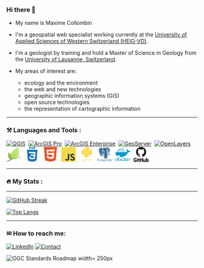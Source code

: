 ### Hi there 👋

- My name is Maxime Collombin
- I'm a geospatial web specialist working currently at the [University of Applied Sciences of Western Switzerland (HEIG-VD)](https://heig-vd.ch/rad/instituts/mei/mediamaps).

- I'm a geologist by training and hold a Master of Science in Geology from the [University of Lausanne, Switzerland](https://www.unil.ch/gse/fr/home.html).

- My areas of interest are:
    - ecology and the environment
    - the web and new technologies
    - geographic information systems (GIS)
    - open source technologies
    - the representation of cartographic information 
---

### ⚒ Languages and Tools :

<div>
    <a href="https://qgis.org/en/site/"><img src="https://github.com/qgis/QGIS/blob/master/images/icons/qgis-icon-60x60.png" title="QGIS" alt="QGIS" width="40" height="40"/></a>&nbsp;
    <a href="https://pro.arcgis.com/en"><img src="https://www.esri.com/content/dam/esrisites/en-us/common/icons/product-logos/ArcGIS-Pro.png" title="ArcGIS Pro" alt="ArcGIS Pro" width="40" height="40"/></a>&nbsp;
    <a href="https://enterprise.arcgis.com/en/"><img src="https://www.esri.com/content/dam/esrisites/en-us/common/icons/product-logos/ArcGIS-Enterprise.png"  title="ArcGIS Enterprise" alt="ArcGIS Enterprise" width="40" height="40"/></a>&nbsp;
    <a href="https://geoserver.org/"><img src="https://avatars.githubusercontent.com/u/186522?s=280&v=4" title="GeoServer" alt="GeoServer" width="40" height="40"/></a>&nbsp;
    <a href="https://openlayers.org/"><img src="https://openlayers.org/assets/theme/img/logo70.png" title="OpenLayers" alt="OpenLayers" width="40" height="40"/></a>&nbsp;
    <a href="https://leafletjs.com/"><img src="https://github.com/maxcollombin/maxcollombin/blob/main/assets/leaflet.png" title="Leaflet" alt="Leaflet" width="40" height="40"/></a>&nbsp;
    <img src="https://github.com/devicons/devicon/blob/master/icons/css3/css3-plain-wordmark.svg" title="CSS3" alt="CSS" width="40" height="40"/>&nbsp;
    <img src="https://github.com/devicons/devicon/blob/master/icons/html5/html5-original.svg" title="HTML5" alt="HTML" width="40" height="40"/>&nbsp;
    <img src="https://github.com/devicons/devicon/blob/master/icons/javascript/javascript-original.svg" title="JavaScript" alt="JavaScript" width="40" height="40"/>&nbsp;
    <a href="https://www.python.org/"><img src="https://github.com/devicons/devicon/blob/master/icons/python/python-plain-wordmark.svg" title="Python" alt="Python" width="40" height="40"/></a>&nbsp;
    <a href="https://www.postgresql.org/"><img src="https://github.com/devicons/devicon/blob/master/icons/postgresql/postgresql-plain-wordmark.svg" title="PostgreSQL" **alt="PostgreSQL" width="40" height="40"/></a>&nbsp;
    <a href="https://www.docker.com/"><img src="https://github.com/devicons/devicon/blob/master/icons/docker/docker-plain-wordmark.svg" title="Docker" **alt="Docker" width="40" height="40"/></a>&nbsp;
    <a href="https://github.com/"><img src="https://github.com/devicons/devicon/blob/master/icons/github/github-original-wordmark.svg" title="GitHub" **alt="GitHub" width="40" height="40"/></a>&nbsp;
</div>

---

### 🔥 My Stats :

---

[![GitHub Streak](http://github-readme-streak-stats.herokuapp.com?user=maxcollombin&theme=dark&background=000000)](https://git.io/streak-stats)

[![Top Langs](https://github-readme-stats.vercel.app/api/top-langs/?username=maxcollombin&layout=compact&theme=vision-friendly-dark)](https://github.com/anuraghazra/github-readme-stats)

---

### ✉ How to reach me:

[![LinkedIn](https://img.shields.io/badge/LinkedIn-blue?style=for-the-badge&logo=linkedin&logoColor=white&link=https://www.linkedin.com/in/maxime-collombin-995268136/)](https://www.linkedin.com/in/maxime-collombin-995268136/)
[![Contact](https://img.shields.io/badge/Contact-vCard-lightgrey&?style=for-the-badge&https://contacts.heig-vd.ch/mcn)](https://contacts.heig-vd.ch/mcn)


![OGC Standards Roadmap width= 250px](https://mediacomem.github.io/eCH-0056-revision/01_kick-off_meeting/images/ogc-standards-roadmap.png)

